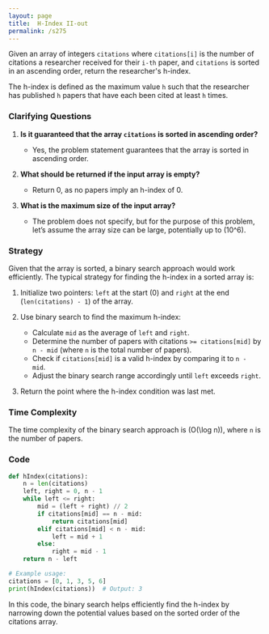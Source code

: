 ```yaml
---
layout: page
title:  H-Index II-out
permalink: /s275
---
```


Given an array of integers `citations` where `citations[i]` is the number of citations a researcher received for their `i-th` paper, and `citations` is sorted in an ascending order, return the researcher's h-index.

The h-index is defined as the maximum value `h` such that the researcher has published `h` papers that have each been cited at least `h` times.

### Clarifying Questions

1. **Is it guaranteed that the array `citations` is sorted in ascending order?**
   - Yes, the problem statement guarantees that the array is sorted in ascending order.

2. **What should be returned if the input array is empty?**
   - Return 0, as no papers imply an h-index of 0.

3. **What is the maximum size of the input array?**
   - The problem does not specify, but for the purpose of this problem, let’s assume the array size can be large, potentially up to \(10^6\).

### Strategy

Given that the array is sorted, a binary search approach would work efficiently. The typical strategy for finding the h-index in a sorted array is:

1. Initialize two pointers: `left` at the start (0) and `right` at the end (`len(citations) - 1`) of the array.
2. Use binary search to find the maximum h-index:
   - Calculate `mid` as the average of `left` and `right`.
   - Determine the number of papers with citations `>= citations[mid]` by `n - mid` (where `n` is the total number of papers).
   - Check if `citations[mid]` is a valid h-index by comparing it to `n - mid`.
   - Adjust the binary search range accordingly until `left` exceeds `right`.

3. Return the point where the h-index condition was last met.

### Time Complexity

The time complexity of the binary search approach is \(O(\log n)\), where `n` is the number of papers.

### Code

```python
def hIndex(citations):
    n = len(citations)
    left, right = 0, n - 1
    while left <= right:
        mid = (left + right) // 2
        if citations[mid] == n - mid:
            return citations[mid]
        elif citations[mid] < n - mid:
            left = mid + 1
        else:
            right = mid - 1
    return n - left

# Example usage:
citations = [0, 1, 3, 5, 6]
print(hIndex(citations))  # Output: 3
```

In this code, the binary search helps efficiently find the h-index by narrowing down the potential values based on the sorted order of the citations array.